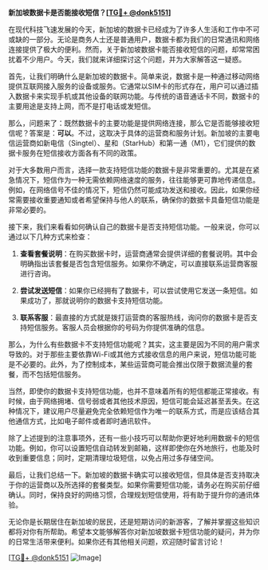**新加坡数据卡是否能接收短信？[[TG💪+ @donk5151](https://t.me/s/donk5151)]**

在现代科技飞速发展的今天，新加坡的数据卡已经成为了许多人生活和工作中不可或缺的一部分。无论是商务人士还是普通用户，数据卡都为我们的日常通讯和网络连接提供了极大的便利。然而，关于新加坡数据卡能否接收短信的问题，却常常困扰着不少用户。今天，我们就来详细探讨这个问题，并为大家解答这一疑惑。

首先，让我们明确什么是新加坡的数据卡。简单来说，数据卡是一种通过移动网络提供互联网接入服务的设备或服务。它通常以SIM卡的形式存在，用户可以通过插入数据卡来实现手机或其他设备的联网功能。与传统的语音通话卡不同，数据卡的主要用途是支持上网，而不是打电话或发短信。

那么，问题来了：既然数据卡的主要功能是提供网络连接，那么它是否能够接收短信呢？答案是：**可以**。不过，这取决于具体的运营商和服务计划。新加坡的主要电信运营商如新电信（Singtel）、星和（StarHub）和第一通（M1），它们提供的数据卡服务在短信接收方面各有不同的政策。

对于大多数用户而言，选择一款支持短信功能的数据卡是非常重要的。尤其是在紧急情况下，短信作为一种无需依赖网络速度的服务，往往能够更可靠地传递信息。例如，在网络信号不佳的情况下，短信仍然可能成功发送和接收。因此，如果你经常需要接收重要通知或者希望保持与他人的联系，确保你的数据卡具备短信功能是非常必要的。

接下来，我们来看看如何确认自己的数据卡是否支持短信功能。一般来说，你可以通过以下几种方式来检查：

1. **查看套餐说明**：在购买数据卡时，运营商通常会提供详细的套餐说明。其中会明确指出该套餐是否包含短信服务。如果你不确定，可以直接联系运营商客服进行咨询。

2. **尝试发送短信**：如果你已经拥有了数据卡，可以尝试使用它发送一条短信。如果成功了，那就说明你的数据卡支持短信功能。

3. **联系客服**：最直接的方式就是拨打运营商的客服热线，询问你的数据卡是否支持短信服务。客服人员会根据你的号码为你提供准确的信息。

那么，为什么有些数据卡不支持短信功能呢？其实，这主要是因为不同的用户需求导致的。对于那些主要依靠Wi-Fi或其他方式接收信息的用户来说，短信功能可能是不必要的。此外，为了控制成本，某些运营商可能会推出仅限于数据流量的套餐，而不包括短信服务。

当然，即使你的数据卡支持短信功能，也并不意味着所有的短信都能正常接收。有时候，由于网络拥堵、信号弱或者其他技术原因，短信可能会延迟甚至丢失。在这种情况下，建议用户尽量避免完全依赖短信作为唯一的联系方式，而是应该结合其他通信方式，比如电子邮件或者即时通讯软件。

除了上述提到的注意事项外，还有一些小技巧可以帮助你更好地利用数据卡的短信功能。例如，你可以设置短信自动转发到邮箱，这样即使你在外地旅行，也能及时收到重要信息；同时，定期清理垃圾短信，以免占用过多存储空间。

最后，让我们总结一下。新加坡的数据卡确实可以接收短信，但具体是否支持取决于你的运营商以及所选择的套餐类型。如果你需要短信功能，请务必在购买前仔细确认。同时，保持良好的网络习惯，合理规划短信使用，将有助于提升你的通讯体验。

无论你是长期居住在新加坡的居民，还是短期访问的新游客，了解并掌握这些知识都将对你有所帮助。希望本文能够解答你对新加坡数据卡短信功能的疑问，并为你的日常生活带来便利。如果你还有其他相关问题，欢迎随时留言讨论！

[[TG💪+ @donk5151](https://t.me/s/donk5151) ![Image](https://i.postimg.cc/rwNCRYN7/Snipaste-2025-04-30-17-27-05.png)]